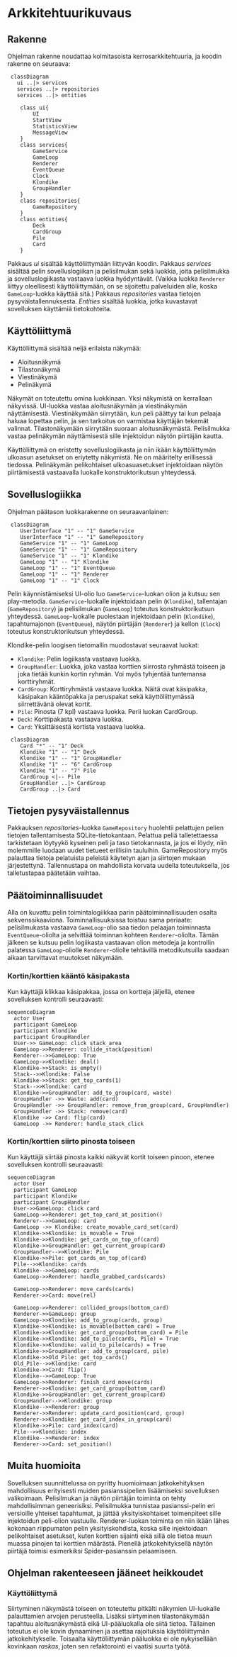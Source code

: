 # Arkkitehtuurikuvaus

## Rakenne

Ohjelman rakenne noudattaa kolmitasoista kerrosarkkitehtuuria, ja koodin rakenne on seuraava:

```mermaid
 classDiagram
   ui ..|> services
   services ..|> repositories
   services ..|> entities

    class ui{
        UI
        StartView
        StatisticsView
        MessageView
    }
    class services{
        GameService
        GameLoop
        Renderer
        EventQueue
        Clock
        Klondike
        GroupHandler
    }
    class repositories{
        GameRepository
    }
    class entities{
        Deck
        CardGroup
        Pile
        Card
    }
```

Pakkaus _ui_ sisältää käyttöliittymään liittyvän koodin. Pakkaus _services_ sisältää pelin sovelluslogiikan ja pelisilmukan sekä luokkia, joita pelisilmukka ja sovelluslogiikasta vastaava luokka hyödyntävät. (Vaikka luokka `Renderer` liittyy oleellisesti käyttöliittymään, on se sijoitettu palveluiden alle, koska `GameLoop`-luokka käyttää sitä.) Pakkaus _repositories_ vastaa tietojen pysyväistallennuksesta. _Entities_ sisältää luokkia, jotka kuvastavat sovelluksen käyttämiä tietokohteita.

## Käyttöliittymä

Käyttöliittymä sisältää neljä erilaista näkymää:

- Aloitusnäkymä
- Tilastonäkymä
- Viestinäkymä
- Pelinäkymä
	
Näkymät on toteutettu omina luokkinaan. Yksi näkymistä on kerrallaan näkyvissä. UI-luokka vastaa aloitusnäkymän ja viestinäkymän näyttämisestä. Viestinäkymään siirrytään, kun peli päättyy tai kun pelaaja haluaa lopettaa pelin, ja sen tarkoitus on varmistaa käyttäjän tekemät valinnat. Tilastonäkymään siirrytään suoraan aloitusnäkymästä. Pelisilmukka vastaa pelinäkymän näyttämisestä sille injektoidun näytön piirtäjän kautta. 

Käyttöliittymä on eristetty sovelluslogiikasta ja niin ikään käyttöliittymän ulkoasun asetukset on eriytetty näkymistä. Ne on määritelty erillisessä tiedossa. Pelinäkymän pelikohtaiset ulkoasuasetukset injektoidaan näytön piirtämisestä vastaavalla luokalle konstruktorikutsun yhteydessä.


## Sovelluslogiikka

Ohjelman päätason luokkarakenne on seuraavanlainen:


```mermaid
 classDiagram
    UserInterface "1" -- "1" GameService
    UserInterface "1" -- "1" GameRepository
    GameService "1" -- "1" GameLoop
    GameService "1" -- "1" GameRepository
    GameService "1" -- "1" Klondike
    GameLoop "1" -- "1" Klondike
    GameLoop "1" -- "1" EventQueue
    GameLoop "1" -- "1" Renderer
    GameLoop "1" -- "1" Clock
```


Pelin käynnistämiseksi UI-olio luo `GameService`-luokan olion ja kutsuu sen play-metodia. `GameService`-luokalle injektoidaan pelin (`Klondike`), tallentajan (`GameRepository`) ja pelisilmukan (`GameLoop`) toteutus konstruktorikutsun yhteydessä. `GameLoop`-luokalle puolestaan injektoidaan pelin (`Klondike`), tapahtumajonon (`EventQueue`), näytön piirtäjän (`Renderer`) ja kellon (`Clock`) toteutus konstruktorikutsun yhteydessä.

Klondike-pelin loogisen tietomallin muodostavat seuraavat luokat:

- `Klondike`: Pelin logiikasta vastaava luokka.
- `GroupHandler`: Luokka, joka vastaa korttien siirrosta ryhmästä toiseen ja joka tietää kunkin kortin ryhmän. Voi myös tyhjentää tuntemansa korttiryhmät.
- `CardGroup`: Korttiryhmästä vastaava luokka. Näitä ovat käsipakka, käsipakan kääntöpakka ja peruspakat sekä käyttöliittymässä siirrettävänä olevat kortit.
- `Pile`: Pinosta (7 kpl) vastaava luokka. Perii luokan CardGroup. 
- `Deck`: Korttipakasta vastaava luokka. 
- `Card`: Yksittäisestä kortista vastaava luokka.

```mermaid
 classDiagram
    Card "*" -- "1" Deck
    Klondike "1" -- "1" Deck
	Klondike "1" -- "1" GroupHandler
	Klondike "1" -- "6" CardGroup
    Klondike "1" -- "7" Pile
    CardGroup <|-- Pile
    GroupHandler ..|> CardGroup
    CardGroup ..|> Card
```


## Tietojen pysyväistallennus

Pakkauksen _repositories_-luokka `GameRepository` huolehtii pelattujen pelien tietojen tallentamisesta SQLite-tietokantaan. Pelattua peliä talletettaessa tarkistetaan löytyykö kyseinen peli ja taso tietokannasta, ja jos ei löydy, niin molemmille luodaan uudet tietueet erillisiin tauluihin. GameRepository myös palauttaa tietoja pelatuista peleistä käytetyn ajan ja siirtojen mukaan järjestettynä. Tallennustapa on mahdollista korvata uudella toteutuksella, jos talletustapaa päätetään vaihtaa.


## Päätoiminnallisuudet

Alla on kuvattu pelin toimintalogiikkaa parin päätoiminnallisuuden osalta sekvenssikaaviona. Toiminnallisuuksissa toistuu sama periaate: pelisilmukasta vastaava `GameLoop`-olio saa tiedon pelaajan toiminnasta `EventQueue`-oliolta ja selvittää toiminnan kohteen `Renderer`-oliolta. Tämän jälkeen se kutsuu pelin logiikasta vastaavan olion metodeja ja kontrollin palatessa `GameLoop`-oliolle `Renderer`-oliolle tehtävillä metodikutsuilla saadaan aikaan tarvittavat muutokset näkymään.

### Kortin/korttien kääntö käsipakasta
Kun käyttäjä klikkaa käsipakkaa, jossa on kortteja jäljellä, etenee sovelluksen kontrolli seuraavasti:

```mermaid
sequenceDiagram
  actor User
  participant GameLoop
  participant Klondike
  participant GroupHandler
  User->> GameLoop: click stack_area
  GameLoop->>Renderer: collide_stack(position)
  Renderer-->>GameLoop: True
  GameLoop->>Klondike: deal()
  Klondike->>Stack: is_empty()
  Stack-->>Klondike: False
  Klondike->>Stack: get_top_cards(1)
  Stack-->>Klondike: card
  Klondike->>GroupHandler: add_to_group(card, waste)
  GroupHandler ->> Waste: add(card)
  GroupHandler ->> GroupHandler: remove_from_group(card, GroupHandler)
  GroupHandler ->> Stack: remove(card)
  Klondike ->> Card: flip(card)
  GameLoop ->> Renderer: handle_stack_click
```

### Kortin/korttien siirto pinosta toiseen
Kun käyttäjä siirtää pinosta kaikki näkyvät kortit toiseen pinoon, etenee sovelluksen kontrolli seuraavasti:
```mermaid
sequenceDiagram
  actor User
  participant GameLoop
  participant Klondike
  participant GroupHandler
  User->>GameLoop: click card
  GameLoop->>Renderer: get_top_card_at_position()
  Renderer-->>GameLoop: card
  GameLoop ->> Klondike: create_movable_card_set(card)
  Klondike->>Klondike: is_movable = True
  Klondike->>Klondike: get_cards_on_top_of(card)
  Klondike->>GroupHandler: get_current_group(card)
  GroupHandler-->>Klondike: Pile
  Klondike->>Pile: get_cards_on_top_of(card)
  Pile-->>Klondike: cards
  Klondike-->>GameLoop: cards
  GameLoop->>Renderer: handle_grabbed_cards(cards)

  GameLoop->>Renderer: move_cards(cards)
  Renderer->>Card: move(rel)

  GameLoop->>Renderer: collided_groups(bottom_card)
  Renderer->>GameLoop: group
  GameLoop->>Klondike: add_to_group(cards, group)
  Klondike->>Klondike: is_movable(bottom_card) = True
  Klondike->>Klondike: get_card_group(bottom_card) = Pile
  Klondike->>Klondike: add_to_pile(cards, Pile) = True
  Klondike->>Klondike: valid_to_pile(cards) = True
  Klondike->>GroupHandler: add_to_group(card, pile)
  Klondike->>Old_Pile: get_top_cards()
  Old_Pile-->>Klondike: card
  Klondike->>Card: flip()
  Klondike-->>GameLoop: True
  GameLoop->>Renderer: finish_card_move(cards)
  Renderer->>Klondike: get_card_group(bottom_card)
  Klondike->>GroupHandler: get_current_group(card)
  GroupHandler-->>Klondike: group
  Klondike-->>Renderer: group
  Renderer->>Renderer: update_card_position(card, group)
  Renderer->>Klondike: get_card_index_in_group(card)
  Klondike->>Pile: card_index(card)
  Pile-->>Klondike: index
  Klondike-->>Renderer: index
  Renderer->>Card: set_position()

```


## Muita huomioita

Sovelluksen suunnittelussa on pyritty huomioimaan jatkokehityksen mahdollisuus erityisesti muiden pasianssipelien lisäämiseksi sovelluksen valikoimaan. Pelisilmukan ja näytön piirtäjän toiminta on tehty mahdollisimman geneerisiksi. Pelisilmukka tunnistaa pasianssi-pelin eri versioille yhteiset tapahtumat, ja jättää yksityiskohtaiset toimenpiteet sille injektoidun peli-olion vastuulle. Renderer-luokan toiminta on niin ikään lähes kokonaan riippumaton pelin yksityiskohdista, koska sille injektoidaan pelikohtaiset asetukset, kuten korttien sijainti eikä sillä ole tietoa muun muassa pinojen tai korttien määrästä. Pienellä jatkokehityksellä näytön piirtäjä toimisi esimerkiksi Spider-pasianssin pelaamiseen.


## Ohjelman rakenteeseen jääneet heikkoudet

### Käyttöliittymä
Siirtyminen näkymästä toiseen on toteutettu pitkälti näkymien UI-luokalle palauttamien arvojen perusteella. Lisäksi siirtyminen tilastonäkymään tapahtuu aloitusnäkymästä eikä UI-pääluokalla ole siitä tietoa. Tällainen toteutus ei ole kovin dynaaminen ja asettaa rajoituksia käyttöliittymän jatkokehitykselle. Toisaalta käyttöliittymän pääluokka ei ole nykyisellään kovinkaan _raskas_, joten sen refaktorointi ei vaatisi suurta työtä.